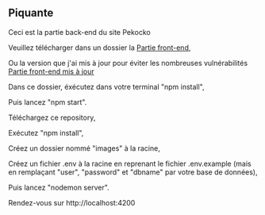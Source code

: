 ## Piquante


Ceci est la partie back-end du site Pekocko


Veuillez télécharger dans un dossier la [Partie front-end](https://github.com/OpenClassrooms-Student-Center/dwj-projet6.git),

Ou la version que j'ai mis à jour pour éviter les nombreuses vulnérabilités [Partie front-end mis à jour]()

Dans ce dossier, éxécutez dans votre terminal "npm install",

Puis lancez "npm start".


Téléchargez ce repository,

Exécutez "npm install",

Créez un dossier nommé "images" à la racine,

Créez un fichier .env à la racine en reprenant le fichier .env.example (mais en remplaçant "user", "password" et "dbname" par votre base de données),

Puis lancez "nodemon server".


Rendez-vous sur http://localhost:4200
